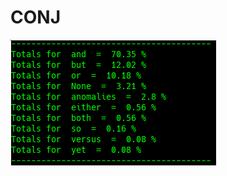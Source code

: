 # CONJ

![Google Congressional Hearing Conjunctions sorted by percent \(top 20\)](../../.gitbook/assets/2018-12-28-152322_329x201_scrot.png)

